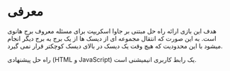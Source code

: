 # معرفی

هدف این بازی ارائه راه حل مبتنی بر جاوا اسکریپت برای مسئله معروف برج هانوی است.  به این صورت که انتقال مجموعه ای از دیسک ها از یک برج به برج دیگر انجام میشود با این محدودیت که هیچ وقت یک دیسک در بالای دیسک کوچکتر قرار نمی گیرد.

راه حل پیشنهادی (HTML و JavaScript) یک رابط کاربری انیمیشنی است.
